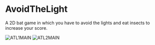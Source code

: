 # AvoidTheLight
A 2D bat game in which you have to avoid the lights and eat insects to increase your score.

![ATL1MAIN](https://github.com/saurabhbhamare/AvoidTheLight/assets/112573884/16b707b4-e5a4-476e-9b1e-42e3f1054b0d)
![ATL2MAIN](https://github.com/saurabhbhamare/AvoidTheLight/assets/112573884/5b2bd87f-7bfc-4f48-b3e2-e0a439e11362)
